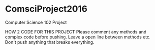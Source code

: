 # ComsciProject2016
Computer Science 102 Project

HOW 2 CODE FOR THIS PROJECT
Please comment any methods and complex code before pushing.
Leave a open line between methods etc.
Don't push anything that breaks everything.
